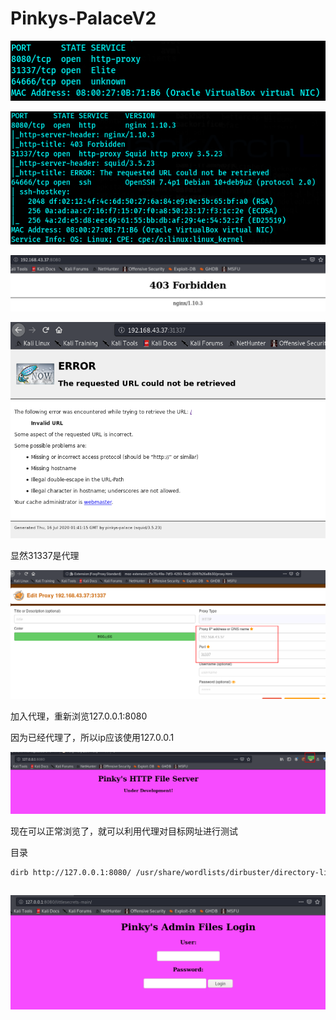 # Pinkys-PalaceV2

![image-20200715212232042](assets/Pinkys-PalaceV2.assets/image-20200715212232042.png)

![image-20200715212419777](assets/Pinkys-PalaceV2.assets/image-20200715212419777.png)

![image-20200715214055500](assets/Pinkys-PalaceV2.assets/image-20200715214055500.png)

![image-20200715214138941](assets/Pinkys-PalaceV2.assets/image-20200715214138941.png)

显然31337是代理

![image-20200715214330412](assets/Pinkys-PalaceV2.assets/image-20200715214330412.png)

加入代理，重新浏览127.0.0.1:8080

因为已经代理了，所以ip应该使用127.0.0.1

![image-20200715214445176](assets/Pinkys-PalaceV2.assets/image-20200715214445176.png)

现在可以正常浏览了，就可以利用代理对目标网址进行测试

目录

```bash
dirb http://127.0.0.1:8080/ /usr/share/wordlists/dirbuster/directory-list-lowercase-2.3-medium.txt -p http://192.168.43.37:31337/
```



```bash

```





![image-20200715222744993](assets/Pinkys-PalaceV2.assets/image-20200715222744993.png)
